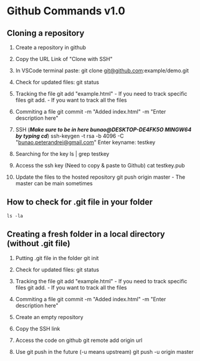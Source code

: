 # Github Commands v1.0

## Cloning a repository

1) Create a repository in github

2) Copy the URL Link of "Clone with SSH"

3) In VSCode terminal paste:
   git clone git@github.com:example/demo.git

4) Check for updated files:
    git status

5) Tracking the file
    git add "example.html" - If you need to track specific files
    git add. - If you want to track all the files

6) Commiting a file
    git commit -m "Added index.html" -m "Enter description here"

7) SSH (***Make sure to be in here bunao@DESKTOP-DE4FK5O MINGW64 by typing cd***)
    ssh-keygen -t rsa -b 4096 -C "bunao.peterandrei@gmail.com"
    Enter keyname: testkey

8) Searching for the key
   ls | grep testkey

9) Access the ssh key (Need to copy & paste to Github)
    cat testkey.pub

10) Update the files to the hosted repository
    git push origin master - The master can be main sometimes

## How to check for .git file in your folder

    ls -la

## Creating a fresh folder in a local directory (without .git file)

1) Putting .git file in the folder
    git init

2) Check for updated files:
    git status

3) Tracking the file
    git add "example.html" - If you need to track specific files
    git add. - If you want to track all the files

4) Commiting a file
   git commit -m "Added index.html" -m "Enter description here"

5) Create an empty repository

6) Copy the SSH link

7) Access the code on github
    git remote add origin url

8) Use git push in the future (-u means upstream)
    git push -u origin master 

